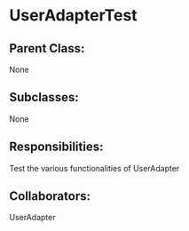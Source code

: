 # UserAdapterTest

## Parent Class:
None

## Subclasses:
None

## Responsibilities:
Test the various functionalities of UserAdapter

## Collaborators:
UserAdapter